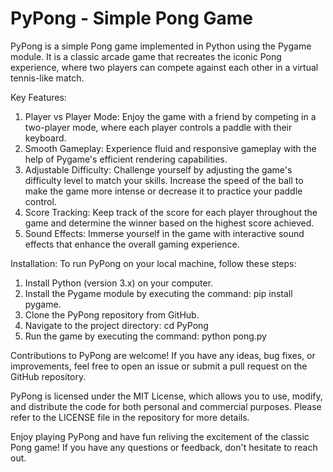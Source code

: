 # PyPong - Simple Pong Game

PyPong is a simple Pong game implemented in Python using the Pygame module. It is a classic arcade game that recreates the iconic Pong experience, where two players can compete against each other in a virtual tennis-like match.

Key Features:

1. Player vs Player Mode: Enjoy the game with a friend by competing in a two-player mode, where each player controls a paddle with their keyboard.
2. Smooth Gameplay: Experience fluid and responsive gameplay with the help of Pygame's efficient rendering capabilities.
3. Adjustable Difficulty: Challenge yourself by adjusting the game's difficulty level to match your skills. Increase the speed of the ball to make the game more intense or decrease it to practice your paddle control.
4. Score Tracking: Keep track of the score for each player throughout the game and determine the winner based on the highest score achieved.
5. Sound Effects: Immerse yourself in the game with interactive sound effects that enhance the overall gaming experience.

Installation:
To run PyPong on your local machine, follow these steps:

1. Install Python (version 3.x) on your computer.
2. Install the Pygame module by executing the command: pip install pygame.
3. Clone the PyPong repository from GitHub.
4. Navigate to the project directory: cd PyPong
5. Run the game by executing the command: python pong.py

Contributions to PyPong are welcome! If you have any ideas, bug fixes, or improvements, feel free to open an issue or submit a pull request on the GitHub repository.

PyPong is licensed under the MIT License, which allows you to use, modify, and distribute the code for both personal and commercial purposes. Please refer to the LICENSE file in the repository for more details.

Enjoy playing PyPong and have fun reliving the excitement of the classic Pong game! If you have any questions or feedback, don't hesitate to reach out.
